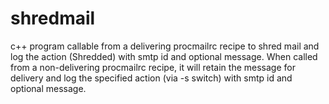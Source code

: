 shredmail
=========

c++ program callable from a delivering procmailrc recipe to shred mail and log the action (Shredded) with smtp id and optional message. When called from a non-delivering procmailrc recipe, it will retain the message for delivery and log the specified action (via -s switch) with smtp id and optional message.
